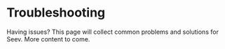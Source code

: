 # Troubleshooting

Having issues? This page will collect common problems and solutions for Seev. More content to come.